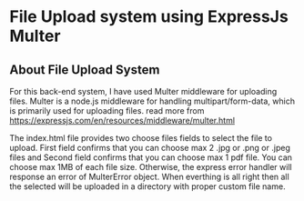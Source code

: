 # File Upload system using ExpressJs Multer

## About File Upload System
For this back-end system, I have used Multer middleware for uploading files. Multer is a node.js middleware for handling multipart/form-data, which is primarily used for uploading files. read more from https://expressjs.com/en/resources/middleware/multer.html 

The index.html file provides two choose files fields to select the file to upload. First field confirms that you can choose max 2 .jpg or .png or .jpeg files and Second field confirms that you can choose max 1 pdf file. You can choose max 1MB of each file size. Otherwise, the express error handler will response an error of MulterError object. When everthing is all right then all the selected will be uploaded in a directory with proper custom file name.

